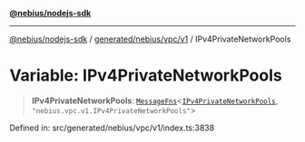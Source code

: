 [**@nebius/nodejs-sdk**](../../../../../README.md)

***

[@nebius/nodejs-sdk](../../../../../README.md) / [generated/nebius/vpc/v1](../README.md) / IPv4PrivateNetworkPools

# Variable: IPv4PrivateNetworkPools

> **IPv4PrivateNetworkPools**: [`MessageFns`](../../../../../runtime/protos/core/interfaces/MessageFns.md)\<[`IPv4PrivateNetworkPools`](../interfaces/IPv4PrivateNetworkPools.md), `"nebius.vpc.v1.IPv4PrivateNetworkPools"`\>

Defined in: src/generated/nebius/vpc/v1/index.ts:3838
